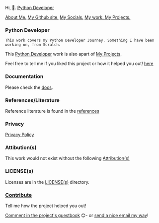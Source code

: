 Hi, 👋.  <a href="https://github.com/josephkb87/PythonDeveloper/tree/main">Python Developer</a>

<div>
          <a href="https://github.com/josephkb87/josephkb87">About Me.</a>
<a href="https://josephkb87.github.io">My Github site.</a>
<a href="https://linktr.ee/jungbasher87">My Socials.</a>
<a href="https://github.com/josephkb87?tab=repositories"> My work. </a>
<a href="https://github.com/josephkb87?tab=projects">My Projects.</a>
 </div>

 ### Python Developer
``This work covers my Python Developer Journey. Something I have been working on, from Scratch.``

This [Python Developer](https://github.com/users/josephkb87/projects/11) work is also apart of [My Projects](https://github.com/josephkb87?tab=projects).

Feel free to  tell me  if you liked this project or how it helped you out! [here](https://github.com/josephkb87/)

### Documentation

Please check the [docs](https://github.com/josephkb87/PythonDeveloper/docs).

### References/Literature
Reference literature is found in the [references](https://github.com/josephkb87/PythonDeveloper/docs/references.md)

### Privacy
[Privacy Policy](https://github.com/josephkb87/PythonDeveloper/docs/privacy.md)

### Attibution(s)
This work would not exist without the following [Attribution(s)](https://github.com/josephkb87/PythonDeveloper/docs/attributions.md)

### LICENSE(s)
Licenses are in the [LICENSE(s)](https://github.com/josephkb87/PythonDeveloper/docs/LICENSE) directory.

### [Contribute](https://github.com/josephkb87/PythonDeveloper/I)

<div>
Tell me how the project helped you out!

 [Comment in the project's guestbook](https://github.com/josephkb87/Matlab_Octave/issues/99) :blush:- or [send a nice email my way](mailto:kiyinijoseph@gmail.com)!
</div>
